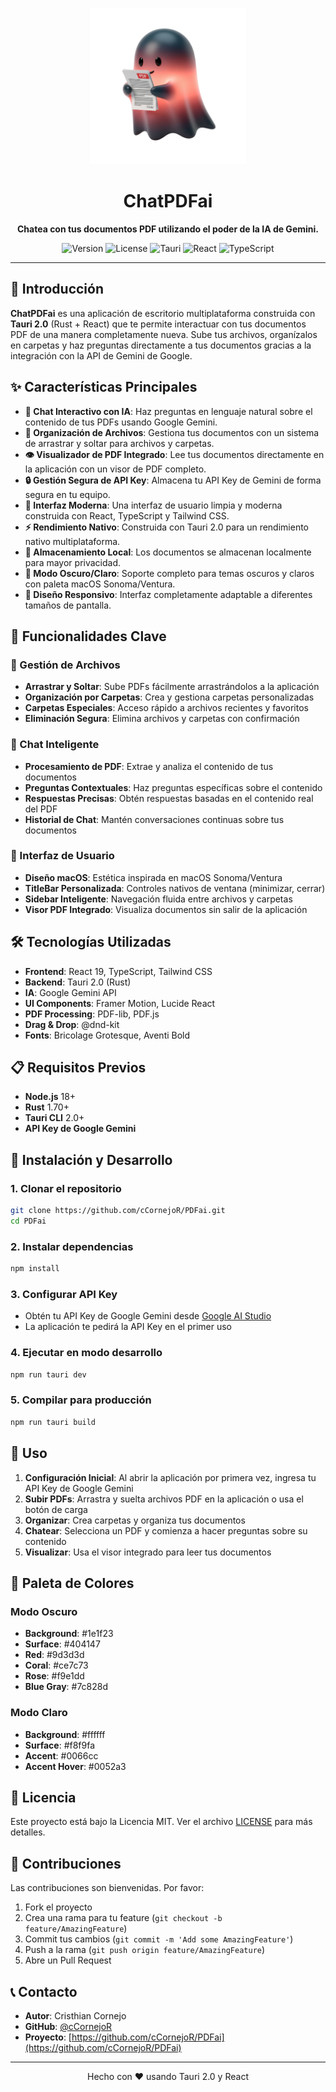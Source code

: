 <p align="center">
  <img src="./src/assets/PDFai-3D.png" alt="ChatPDFai 3D Logo" width="250"/>
</p>

<h1 align="center">ChatPDFai</h1>

<p align="center">
  <strong>Chatea con tus documentos PDF utilizando el poder de la IA de Gemini.</strong>
</p>

<p align="center">
  <img alt="Version" src="https://img.shields.io/badge/version-0.1.0-blue.svg?cacheSeconds=2592000" />
  <img alt="License" src="https://img.shields.io/badge/license-MIT-green.svg" />
  <img alt="Tauri" src="https://img.shields.io/badge/Tauri-2.0+-FFC131?logo=tauri&logoColor=white" />
  <img alt="React" src="https://img.shields.io/badge/React-19+-61DAFB?logo=react&logoColor=white" />
  <img alt="TypeScript" src="https://img.shields.io/badge/TypeScript-5+-3178C6?logo=typescript&logoColor=white" />
</p>

---

## 🚀 Introducción

**ChatPDFai** es una aplicación de escritorio multiplataforma construida con **Tauri 2.0** (Rust + React) que te permite interactuar con tus documentos PDF de una manera completamente nueva. Sube tus archivos, organízalos en carpetas y haz preguntas directamente a tus documentos gracias a la integración con la API de Gemini de Google.

## ✨ Características Principales

- **💬 Chat Interactivo con IA**: Haz preguntas en lenguaje natural sobre el contenido de tus PDFs usando Google Gemini.
- **📂 Organización de Archivos**: Gestiona tus documentos con un sistema de arrastrar y soltar para archivos y carpetas.
- **👁️ Visualizador de PDF Integrado**: Lee tus documentos directamente en la aplicación con un visor de PDF completo.
- **🔒 Gestión Segura de API Key**: Almacena tu API Key de Gemini de forma segura en tu equipo.
- **🎨 Interfaz Moderna**: Una interfaz de usuario limpia y moderna construida con React, TypeScript y Tailwind CSS.
- **⚡ Rendimiento Nativo**: Construida con Tauri 2.0 para un rendimiento nativo multiplataforma.
- **💾 Almacenamiento Local**: Los documentos se almacenan localmente para mayor privacidad.
- **🌙 Modo Oscuro/Claro**: Soporte completo para temas oscuros y claros con paleta macOS Sonoma/Ventura.
- **📱 Diseño Responsivo**: Interfaz completamente adaptable a diferentes tamaños de pantalla.

## 🎯 Funcionalidades Clave

### 📁 Gestión de Archivos
- **Arrastrar y Soltar**: Sube PDFs fácilmente arrastrándolos a la aplicación
- **Organización por Carpetas**: Crea y gestiona carpetas personalizadas
- **Carpetas Especiales**: Acceso rápido a archivos recientes y favoritos
- **Eliminación Segura**: Elimina archivos y carpetas con confirmación

### 💬 Chat Inteligente
- **Procesamiento de PDF**: Extrae y analiza el contenido de tus documentos
- **Preguntas Contextuales**: Haz preguntas específicas sobre el contenido
- **Respuestas Precisas**: Obtén respuestas basadas en el contenido real del PDF
- **Historial de Chat**: Mantén conversaciones continuas sobre tus documentos

### 🎨 Interfaz de Usuario
- **Diseño macOS**: Estética inspirada en macOS Sonoma/Ventura
- **TitleBar Personalizada**: Controles nativos de ventana (minimizar, cerrar)
- **Sidebar Inteligente**: Navegación fluida entre archivos y carpetas
- **Visor PDF Integrado**: Visualiza documentos sin salir de la aplicación

## 🛠️ Tecnologías Utilizadas

- **Frontend**: React 19, TypeScript, Tailwind CSS
- **Backend**: Tauri 2.0 (Rust)
- **IA**: Google Gemini API
- **UI Components**: Framer Motion, Lucide React
- **PDF Processing**: PDF-lib, PDF.js
- **Drag & Drop**: @dnd-kit
- **Fonts**: Bricolage Grotesque, Aventi Bold

## 📋 Requisitos Previos

- **Node.js** 18+ 
- **Rust** 1.70+
- **Tauri CLI** 2.0+
- **API Key de Google Gemini**

## 🚀 Instalación y Desarrollo

### 1. Clonar el repositorio
```bash
git clone https://github.com/cCornejoR/PDFai.git
cd PDFai
```

### 2. Instalar dependencias
```bash
npm install
```

### 3. Configurar API Key
- Obtén tu API Key de Google Gemini desde [Google AI Studio](https://makersuite.google.com/app/apikey)
- La aplicación te pedirá la API Key en el primer uso

### 4. Ejecutar en modo desarrollo
```bash
npm run tauri dev
```

### 5. Compilar para producción
```bash
npm run tauri build
```

## 📖 Uso

1. **Configuración Inicial**: Al abrir la aplicación por primera vez, ingresa tu API Key de Google Gemini
2. **Subir PDFs**: Arrastra y suelta archivos PDF en la aplicación o usa el botón de carga
3. **Organizar**: Crea carpetas y organiza tus documentos
4. **Chatear**: Selecciona un PDF y comienza a hacer preguntas sobre su contenido
5. **Visualizar**: Usa el visor integrado para leer tus documentos

## 🎨 Paleta de Colores

### Modo Oscuro
- **Background**: #1e1f23
- **Surface**: #404147
- **Red**: #9d3d3d
- **Coral**: #ce7c73
- **Rose**: #f9e1dd
- **Blue Gray**: #7c828d

### Modo Claro
- **Background**: #ffffff
- **Surface**: #f8f9fa
- **Accent**: #0066cc
- **Accent Hover**: #0052a3

## 📝 Licencia

Este proyecto está bajo la Licencia MIT. Ver el archivo [LICENSE](LICENSE) para más detalles.

## 🤝 Contribuciones

Las contribuciones son bienvenidas. Por favor:

1. Fork el proyecto
2. Crea una rama para tu feature (`git checkout -b feature/AmazingFeature`)
3. Commit tus cambios (`git commit -m 'Add some AmazingFeature'`)
4. Push a la rama (`git push origin feature/AmazingFeature`)
5. Abre un Pull Request

## 📞 Contacto

- **Autor**: Cristhian Cornejo
- **GitHub**: [@cCornejoR](https://github.com/cCornejoR)
- **Proyecto**: [https://github.com/cCornejoR/PDFai](https://github.com/cCornejoR/PDFai)

---

<p align="center">
  Hecho con ❤️ usando Tauri 2.0 y React
</p>
